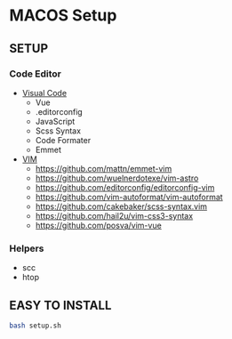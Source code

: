 # MACOS Setup


## SETUP
### Code Editor

- [Visual Code](https://code.visualstudio.com/)
    - Vue
    - .editorconfig
    - JavaScript
    - Scss Syntax
    - Code Formater
    - Emmet
- [VIM](https://www.vim.org/)
    - https://github.com/mattn/emmet-vim
    - https://github.com/wuelnerdotexe/vim-astro
    - https://github.com/editorconfig/editorconfig-vim
    - https://github.com/vim-autoformat/vim-autoformat
    - https://github.com/cakebaker/scss-syntax.vim
    - https://github.com/hail2u/vim-css3-syntax
    - https://github.com/posva/vim-vue
### Helpers

- scc
- htop


## EASY TO INSTALL

```bash
bash setup.sh
```
